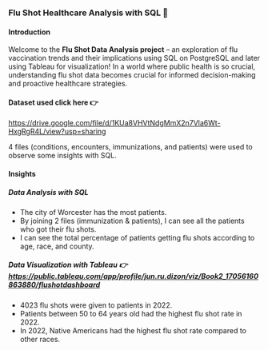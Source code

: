 ### Flu Shot Healthcare Analysis with SQL 💉

#### Introduction
Welcome to the **Flu Shot Data Analysis project** – an exploration of flu vaccination trends and their implications using SQL on PostgreSQL and later using Tableau for visualization! In a world where public health is so crucial, understanding flu shot data becomes crucial for informed decision-making and proactive healthcare strategies.


#### Dataset used click here 👉
https://drive.google.com/file/d/1KUa8VHVtNdgMmX2n7Vla6Wt-HxgRgR4L/view?usp=sharing

4 files (conditions, encounters, immunizations, and patients) were used to observe some insights with SQL.

#### Insights
##### Data Analysis with SQL
- The city of Worcester has the most patients.
- By joining 2 files (immunization & patients), I can see all the patients who got their flu shots.
- I can see the total percentage of patients getting flu shots according to age, race, and county.

##### Data Visualization with Tableau 👉  https://public.tableau.com/app/profile/jun.ru.dizon/viz/Book2_17056160863880/flushotdashboard
- 4023 flu shots were given to patients in 2022.
- Patients between 50 to 64 years old had the highest flu shot rate in 2022.
- In 2022, Native Americans had the highest flu shot rate compared to other races.

